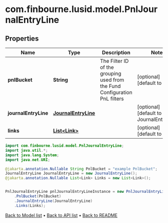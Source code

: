 # com.finbourne.lusid.model.PnlJournalEntryLine

## Properties

Name | Type | Description | Notes
------------ | ------------- | ------------- | -------------
**pnlBucket** | **String** | The Filter ID of the grouping used from the Fund Configuration PnL filters | [optional] [default to String]
**journalEntryLine** | [**JournalEntryLine**](JournalEntryLine.md) |  | [optional] [default to JournalEntryLine]
**links** | [**List&lt;Link&gt;**](Link.md) |  | [optional] [default to List<Link>]

```java
import com.finbourne.lusid.model.PnlJournalEntryLine;
import java.util.*;
import java.lang.System;
import java.net.URI;

@jakarta.annotation.Nullable String PnlBucket = "example PnlBucket";
JournalEntryLine JournalEntryLine = new JournalEntryLine();
@jakarta.annotation.Nullable List<Link> Links = new List<Link>();


PnlJournalEntryLine pnlJournalEntryLineInstance = new PnlJournalEntryLine()
    .PnlBucket(PnlBucket)
    .JournalEntryLine(JournalEntryLine)
    .Links(Links);
```


[Back to Model list](../README.md#documentation-for-models) &#8226; [Back to API list](../README.md#documentation-for-api-endpoints) &#8226; [Back to README](../README.md)
